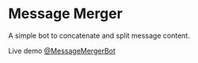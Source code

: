# Message Merger
A simple bot to concatenate and split message content.

Live demo [@MessageMergerBot](https://t.me/messagemergerbot)
